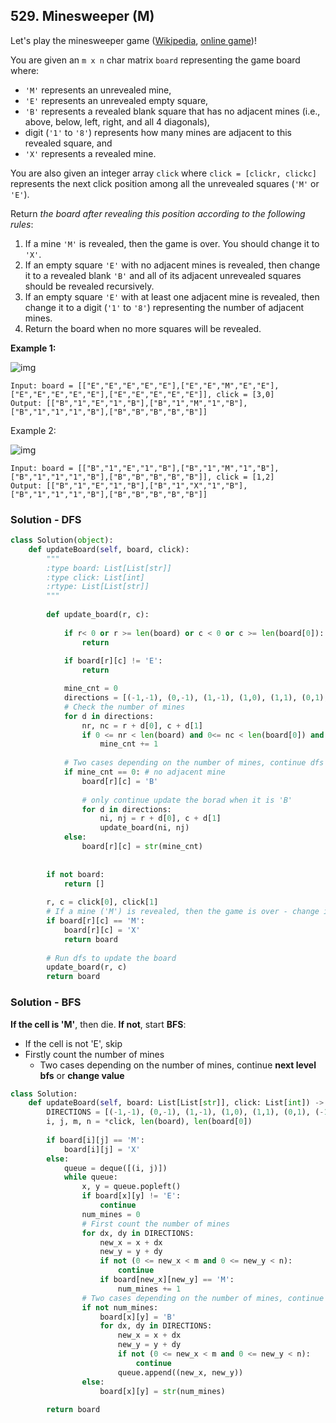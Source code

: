 ## 529. Minesweeper (M)

Let's play the minesweeper game ([Wikipedia](https://en.wikipedia.org/wiki/Minesweeper_(video_game)), [online game](http://minesweeperonline.com/))!

You are given an `m x n` char matrix `board` representing the game board where:

- `'M'` represents an unrevealed mine,
- `'E'` represents an unrevealed empty square,
- `'B'` represents a revealed blank square that has no adjacent mines (i.e., above, below, left, right, and all 4 diagonals),
- digit (`'1'` to `'8'`) represents how many mines are adjacent to this revealed square, and
- `'X'` represents a revealed mine.

You are also given an integer array `click` where `click = [clickr, clickc]` represents the next click position among all the unrevealed squares (`'M'` or `'E'`).

Return *the board after revealing this position according to the following rules*:

1. If a mine `'M'` is revealed, then the game is over. You should change it to `'X'`.
2. If an empty square `'E'` with no adjacent mines is revealed, then change it to a revealed blank `'B'` and all of its adjacent unrevealed squares should be revealed recursively.
3. If an empty square `'E'` with at least one adjacent mine is revealed, then change it to a digit (`'1'` to `'8'`) representing the number of adjacent mines.
4. Return the board when no more squares will be revealed.

**Example 1:**

![img](https://assets.leetcode.com/uploads/2018/10/12/minesweeper_example_1.png)

```
Input: board = [["E","E","E","E","E"],["E","E","M","E","E"],["E","E","E","E","E"],["E","E","E","E","E"]], click = [3,0]
Output: [["B","1","E","1","B"],["B","1","M","1","B"],["B","1","1","1","B"],["B","B","B","B","B"]]
```

Example 2:

![img](https://assets.leetcode.com/uploads/2018/10/12/minesweeper_example_2.png)

```
Input: board = [["B","1","E","1","B"],["B","1","M","1","B"],["B","1","1","1","B"],["B","B","B","B","B"]], click = [1,2]
Output: [["B","1","E","1","B"],["B","1","X","1","B"],["B","1","1","1","B"],["B","B","B","B","B"]]
```



### Solution  - DFS

```python
class Solution(object):
    def updateBoard(self, board, click):
        """
        :type board: List[List[str]]
        :type click: List[int]
        :rtype: List[List[str]]
        """
        
        def update_board(r, c):
            
            if r< 0 or r >= len(board) or c < 0 or c >= len(board[0]):
                return
                
            if board[r][c] != 'E':
                return

            mine_cnt = 0
            directions = [(-1,-1), (0,-1), (1,-1), (1,0), (1,1), (0,1), (-1,1), (-1,0)]
            # Check the number of mines
            for d in directions:
                nr, nc = r + d[0], c + d[1]
                if 0 <= nr < len(board) and 0<= nc < len(board[0]) and board[nr][nc] == 'M':
                    mine_cnt += 1
			
            # Two cases depending on the number of mines, continue dfs or change value
            if mine_cnt == 0: # no adjacent mine
                board[r][c] = 'B'
                
                # only continue update the borad when it is 'B'
                for d in directions:
                    ni, nj = r + d[0], c + d[1]
                    update_board(ni, nj)
            else:
                board[r][c] = str(mine_cnt)
            
        
        if not board:
            return []
        
        r, c = click[0], click[1]
        # If a mine ('M') is revealed, then the game is over - change it to 'X'.
        if board[r][c] == 'M':
            board[r][c] = 'X'
            return board
        
        # Run dfs to update the board
        update_board(r, c)
        return board
```



### Solution - BFS

**If the cell is 'M'**, then die.
**If not**, start **BFS**:

- If the cell is not 'E', skip
- Firstly count the number of mines
  - Two cases depending on the number of mines, continue **next level bfs** or **change value**

```python
class Solution:
    def updateBoard(self, board: List[List[str]], click: List[int]) -> List[List[str]]:
        DIRECTIONS = [(-1,-1), (0,-1), (1,-1), (1,0), (1,1), (0,1), (-1,1), (-1,0)]
        i, j, m, n = *click, len(board), len(board[0])
        
        if board[i][j] == 'M':
            board[i][j] = 'X'
        else:
            queue = deque([(i, j)])
            while queue:
                x, y = queue.popleft()
                if board[x][y] != 'E':
                    continue
                num_mines = 0
                # First count the number of mines
                for dx, dy in DIRECTIONS:
                    new_x = x + dx
                    new_y = y + dy
                    if not (0 <= new_x < m and 0 <= new_y < n):
                        continue
                    if board[new_x][new_y] == 'M':
                        num_mines += 1
                # Two cases depending on the number of mines, continue bfs or change value
                if not num_mines: 
                    board[x][y] = 'B'
                    for dx, dy in DIRECTIONS:
                        new_x = x + dx
                        new_y = y + dy
                        if not (0 <= new_x < m and 0 <= new_y < n):
                            continue
                        queue.append((new_x, new_y))
                else: 
                    board[x][y] = str(num_mines)
        
        return board
```

